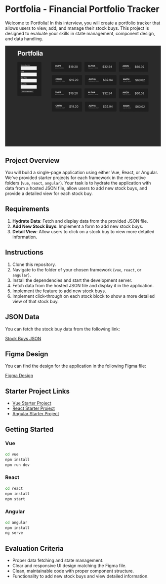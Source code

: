 # Portfolia - Financial Portfolio Tracker

Welcome to Portfolia! In this interview, you will create a portfolio tracker that allows users to view, add, and manage their stock buys. This project is designed to evaluate your skills in state management, component design, and data handling.

<img src="dashboard.png?raw=true" width="600" />

## Project Overview

You will build a single-page application using either Vue, React, or Angular. We've provided starter projects for each framework in the respective folders (`vue`, `react`, `angular`). Your task is to hydrate the application with data from a hosted JSON file, allow users to add new stock buys, and provide a detailed view for each stock buy.

## Requirements

1. **Hydrate Data**: Fetch and display data from the provided JSON file.
2. **Add New Stock Buys**: Implement a form to add new stock buys.
3. **Detail View**: Allow users to click on a stock buy to view more detailed information.

## Instructions

1. Clone this repository.
2. Navigate to the folder of your chosen framework (`vue`, `react`, or `angular`).
3. Install the dependencies and start the development server.
4. Fetch data from the hosted JSON file and display it in the application.
5. Implement the feature to add new stock buys.
6. Implement click-through on each stock block to show a more detailed view of that stock buy.

## JSON Data

You can fetch the stock buy data from the following link:

[Stock Buys JSON](http://jon.allocate.biz.s3-website-us-east-1.amazonaws.com/stock-buys.json)

## Figma Design

You can find the design for the application in the following Figma file:

[Figma Design](https://www.figma.com/design/P1oBgoCVbTTY8NbiDIigYH/Portfolia?node-id=0-1&t=ykg1Oeiy3Ot4DFhB-1)

## Starter Project Links

- [Vue Starter Project](./vue)
- [React Starter Project](./react)
- [Angular Starter Project](./angular)

## Getting Started

### Vue
```sh
cd vue
npm install
npm run dev
```

### React
```sh
cd react
npm install
npm start
```

### Angular
```sh
cd angular
npm install
ng serve
```

## Evaluation Criteria
- Proper data fetching and state management.
- Clear and responsive UI design matching the Figma file.
- Clean, maintainable code with proper component structure.
- Functionality to add new stock buys and view detailed information.